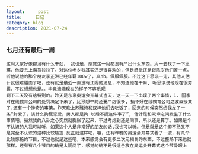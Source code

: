 ```yaml
---
layout:     post
title:     日记
category: blog
description: 2021-07-24
---
```


### 七月还有最后一周
    这周大家好像都没有什么干劲， 我也是，感觉这一周都没有产出什么东西。周一去找了一下思琪，他要去上海货拉拉了。对这位老乡我其实还是很喜欢的，但是感觉还是跟陈岁他们差一点。听他说他的那个朋友李正洪已经年薪100w了，真nb。佩服佩服。不过这下思琪一走，其他人估计就很难碰面了吧，还有就是最近一直没有江阁的消息，不知道他在干嘛, 听思琪说他现在很劳累，不过想想也是。。毕竟滴滴现在的样子不容乐观
    剩下三天没有啥特别的。昨天是东京奥运会开幕式当天，这一天一下出现了两个事情，1. 国家对在线教育公司的处罚决定下来了，比预想中的还要严厉很多, 搞不好在线教育公司这波直接黄了.还有一个神奇的事情。昨天晚上苏雅诗和双坤他们去吃饭了，回来的时候突然给我发了一条“封爱了，谈什么狗屁恋爱，男人都是狗 以后不提这件事了”, 估计是和双坤之间发生了什么事情吧。虽然我的八卦之心突然就膨胀了起来，不过考虑到还是同事，所以还是算了。如果是个不认识的人我可以听，如果这个人是非常好的朋友的话,我也可以听。但是就是这个即不熟又不是完全不认识的这种比较尴尬.反正就这样吧，哦，还有昨晚的奥运会开幕式看了一波，有几个比较惊艳的节目，不过也就是这些吧，本来感觉会有更多二次元相关的东西，不过整场下来也就那样。还有有几个节目的确是太阴间了，感觉的确不是很适合放在奥运会开幕式这个节骨眼上
